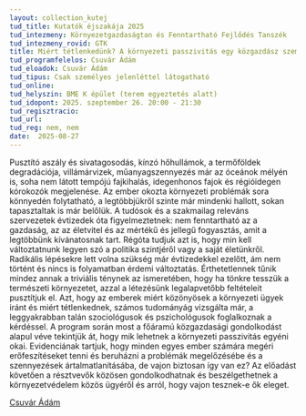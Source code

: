```yaml
---
layout: collection_kutej
tud_title: Kutatók éjszakája 2025
tud_intezmeny: Környezetgazdaságtan és Fenntartható Fejlődés Tanszék
tud_intezmeny_rovid: GTK
title: Miért tétlenkedünk? A környezeti passzivitás egy közgazdász szemszögéből
tud_programfelelos: Csuvár Ádám
tud_eloadok: Csuvár Ádám
tud_tipus: Csak személyes jelenléttel látogatható
tud_online: 
tud_helyszin: BME K épület (terem egyeztetés alatt)
tud_idopont: 2025. szeptember 26. 20:00 - 21:30
tud_regisztracio: 
tud_url: 
tud_reg: nem, nem
date:  2025-08-27
---
```


Pusztító aszály és sivatagosodás, kínzó hőhullámok, a termőföldek degradációja, villámárvizek, műanyagszennyezés már az óceánok mélyén is, soha nem látott tempójú fajkihalás, idegenhonos fajok és régióidegen kórokozók megjelenése.
Az ember okozta környezeti problémák sora könnyedén folytatható, a legtöbbjükről szinte már mindenki hallott, sokan tapasztaltak is már belőlük. A tudósok és a szakmailag releváns szervezetek évtizedek óta figyelmeztetnek: nem fenntartható az a gazdaság,
az az életvitel és az mértékű és jellegű fogyasztás, amit a legtöbbünk kívánatosnak tart. Régóta tudjuk azt is, hogy min kell változtatnunk legyen szó a politika szintjéről vagy a saját életünkről. Radikális lépésekre lett volna szükség már évtizedekkel ezelőtt,
ám nem történt és nincs is folyamatban érdemi változtatás. Érthetetlennek tűnik mindez annak a triviális ténynek az ismeretében, hogy ha tönkre tesszük a természeti környezetet, azzal a létezésünk legalapvetőbb feltételeit pusztítjuk el. Azt, hogy az emberek miért közönyösek
a környezeti ügyek iránt és miért tétlenkednek, számos tudományág vizsgálta már, a leggyakrabban talán szociológusok és pszichológusok foglalkoznak a kérdéssel. A program során most a főáramú közgazdasági gondolkodást alapul véve tekintjük át, hogy mik lehetnek 
a környezeti passzivitás egyéni okai. Evidenciának tartjuk, hogy minden egyes ember számára megéri erőfeszítéseket tenni és beruházni a problémák megelőzésébe és a szennyezések ártalmatlanításába, de vajon biztosan így van ez? Az előadást követően 
a résztvevők közösen gondolkodhatnak és beszélgethetnek a környezetvédelem közös ügyéről és arról, hogy vajon tesznek-e ők eleget.

[Csuvár Ádám](https://tudprog.bme.hu/kutatok_ejszakaja/profilok/csuvar_adam)
